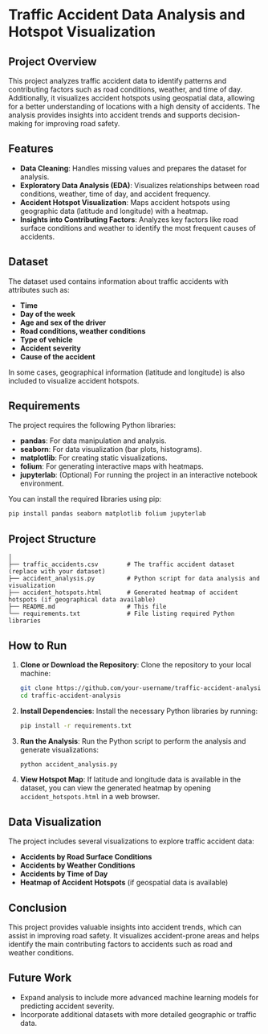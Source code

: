 # Traffic Accident Data Analysis and Hotspot Visualization

## Project Overview

This project analyzes traffic accident data to identify patterns and contributing factors such as road conditions, weather, and time of day. Additionally, it visualizes accident hotspots using geospatial data, allowing for a better understanding of locations with a high density of accidents. The analysis provides insights into accident trends and supports decision-making for improving road safety.

## Features

- **Data Cleaning**: Handles missing values and prepares the dataset for analysis.
- **Exploratory Data Analysis (EDA)**: Visualizes relationships between road conditions, weather, time of day, and accident frequency.
- **Accident Hotspot Visualization**: Maps accident hotspots using geographic data (latitude and longitude) with a heatmap.
- **Insights into Contributing Factors**: Analyzes key factors like road surface conditions and weather to identify the most frequent causes of accidents.

## Dataset

The dataset used contains information about traffic accidents with attributes such as:
- **Time**
- **Day of the week**
- **Age and sex of the driver**
- **Road conditions, weather conditions**
- **Type of vehicle**
- **Accident severity**
- **Cause of the accident**
  
In some cases, geographical information (latitude and longitude) is also included to visualize accident hotspots.

## Requirements

The project requires the following Python libraries:

- **pandas**: For data manipulation and analysis.
- **seaborn**: For data visualization (bar plots, histograms).
- **matplotlib**: For creating static visualizations.
- **folium**: For generating interactive maps with heatmaps.
- **jupyterlab**: (Optional) For running the project in an interactive notebook environment.

You can install the required libraries using pip:

```bash
pip install pandas seaborn matplotlib folium jupyterlab
```

## Project Structure

```
│
├── traffic_accidents.csv        # The traffic accident dataset (replace with your dataset)
├── accident_analysis.py         # Python script for data analysis and visualization
├── accident_hotspots.html       # Generated heatmap of accident hotspots (if geographical data available)
├── README.md                    # This file
└── requirements.txt             # File listing required Python libraries
```

## How to Run

1. **Clone or Download the Repository**:
   Clone the repository to your local machine:

   ```bash
   git clone https://github.com/your-username/traffic-accident-analysis.git
   cd traffic-accident-analysis
   ```

2. **Install Dependencies**:
   Install the necessary Python libraries by running:

   ```bash
   pip install -r requirements.txt
   ```

3. **Run the Analysis**:
   Run the Python script to perform the analysis and generate visualizations:

   ```bash
   python accident_analysis.py
   ```

4. **View Hotspot Map**:
   If latitude and longitude data is available in the dataset, you can view the generated heatmap by opening `accident_hotspots.html` in a web browser.

## Data Visualization

The project includes several visualizations to explore traffic accident data:

- **Accidents by Road Surface Conditions**
- **Accidents by Weather Conditions**
- **Accidents by Time of Day**
- **Heatmap of Accident Hotspots** (if geospatial data is available)

## Conclusion

This project provides valuable insights into accident trends, which can assist in improving road safety. It visualizes accident-prone areas and helps identify the main contributing factors to accidents such as road and weather conditions.

## Future Work

- Expand analysis to include more advanced machine learning models for predicting accident severity.
- Incorporate additional datasets with more detailed geographic or traffic data.
  
